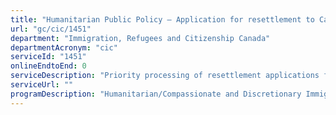 ```yaml
---
title: "Humanitarian Public Policy – Application for resettlement to Canada"
url: "gc/cic/1451"
department: "Immigration, Refugees and Citizenship Canada"
departmentAcronym: "cic"
serviceId: "1451"
onlineEndtoEnd: 0
serviceDescription: "Priority processing of resettlement applications for persons who meet the definition of Convention Refugee or are in refugee-like situations."
serviceUrl: ""
programDescription: "Humanitarian/Compassionate and Discretionary Immigration"
---
```

